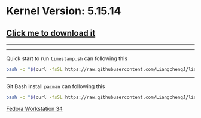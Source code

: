 # Kernel Version: 5.15.14
## [Click me to download it](https://cdn.kernel.org/pub/linux/kernel/v5.x/linux-5.15.14.tar.xz)
***
***
Quick start to run `timestamp.sh` can following this
``` bash
bash -c "$(curl -fsSL https://raw.githubusercontent.com/LiangchengJ/liangchengj/main/clang/linux-like/timestamp.sh)"
```
***
Git Bash install `pacman` can following this
``` bash
bash -c "$(curl -fsSL https://raw.githubusercontent.com/LiangchengJ/liangchengj/main/clang/linux-like/git_bash_install_pacman.sh)"
```
[Fedora Workstation 34](https://dl.fedoraproject.org/pub/fedora/linux/releases/34/Workstation/x86_64/iso/Fedora-Workstation-Live-x86_64-34-1.2.iso)
